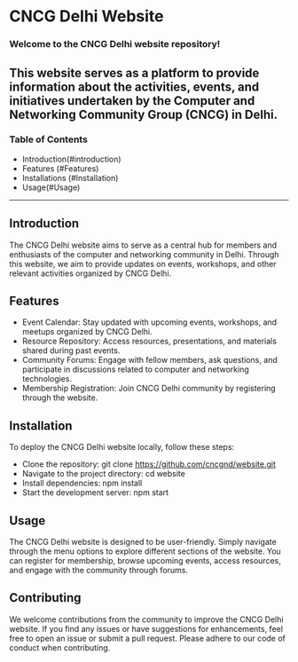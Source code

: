 
#  CNCG Delhi Website                                                                                                                                        

### Welcome to the CNCG Delhi website repository!

 This website serves as a platform to provide information about the activities, events, and initiatives undertaken by the Computer and Networking Community Group (CNCG) in Delhi.
---
### Table of Contents
* Introduction(#introduction)
* Features (#Features)
* Installations (#Installation)
* Usage(#Usage)
<!-- Contributing -->
<!-- License -->
---
## Introduction
The CNCG Delhi website aims to serve as a central hub for members and enthusiasts of the computer and networking community in Delhi. Through this website, we aim to provide updates on events, workshops, and other relevant activities organized by CNCG Delhi.

## Features
* Event Calendar: Stay updated with upcoming events, workshops, and meetups organized by CNCG Delhi.
* Resource Repository: Access resources, presentations, and materials shared during past events.
* Community Forums: Engage with fellow members, ask questions, and participate in discussions related to computer and networking technologies.
* Membership Registration: Join CNCG Delhi community by registering through the website.
##  Installation
To deploy the CNCG Delhi website locally, follow these steps:

* Clone the repository: git clone https://github.com/cncgnd/website.git
* Navigate to the project directory: cd website
* Install dependencies: npm install
* Start the development server: npm start
## Usage
The CNCG Delhi website is designed to be user-friendly. Simply navigate through the menu options to explore different sections of the website. You can register for membership, browse upcoming events, access resources, and engage with the community through forums.

## Contributing
We welcome contributions from the community to improve the CNCG Delhi website. If you find any issues or have suggestions for enhancements, feel free to open an issue or submit a pull request. Please adhere to our code of conduct when contributing.
